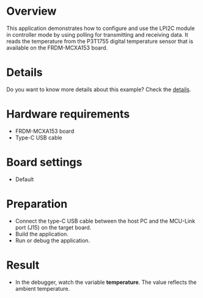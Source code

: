 Overview
========
This application demonstrates how to configure and use the LPI2C module in controller mode by using polling for transmitting and receiving data. It reads the temperature from the P3T1755 digital temperature sensor that is available on the FRDM-MCXA153 board.

Details
====================
Do you want to know more details about this example? Check the [details](./readme_details.md).

Hardware requirements
=====================
- FRDM-MCXA153 board
- Type-C USB cable

Board settings
==============
- Default

Preparation
===========
- Connect the type-C USB cable between the host PC and the MCU-Link port (J15) on the target board.
- Build the application.
- Run or debug the application.

Result
======
- In the debugger, watch the variable **temperature**. The value reflects the ambient temperature.
